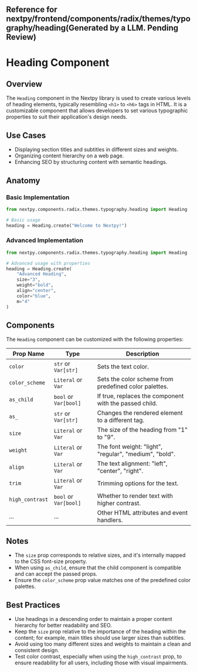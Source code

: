 ##  Reference for nextpy/frontend/components/radix/themes/typography/heading(Generated by a LLM. Pending Review)

# Heading Component

## Overview

The `Heading` component in the Nextpy library is used to create various levels of heading elements, typically resembling `<h1>` to `<h6>` tags in HTML. It is a customizable component that allows developers to set various typographic properties to suit their application's design needs.

## Use Cases

- Displaying section titles and subtitles in different sizes and weights.
- Organizing content hierarchy on a web page.
- Enhancing SEO by structuring content with semantic headings.

## Anatomy

### Basic Implementation

```python
from nextpy.components.radix.themes.typography.heading import Heading

# Basic usage
heading = Heading.create("Welcome to Nextpy!")
```

### Advanced Implementation

```python
from nextpy.components.radix.themes.typography.heading import Heading

# Advanced usage with properties
heading = Heading.create(
    "Advanced Heading",
    size="3",
    weight="bold",
    align="center",
    color="blue",
    m="4"
)
```

## Components

The `Heading` component can be customized with the following properties:

| Prop Name         | Type                      | Description                                         |
|-------------------|---------------------------|-----------------------------------------------------|
| `color`           | `str` or `Var[str]`       | Sets the text color.                                |
| `color_scheme`    | `Literal` or `Var`        | Sets the color scheme from predefined color palettes.|
| `as_child`        | `bool` or `Var[bool]`     | If true, replaces the component with the passed child. |
| `as_`             | `str` or `Var[str]`       | Changes the rendered element to a different tag.    |
| `size`            | `Literal` or `Var`        | The size of the heading from "1" to "9".            |
| `weight`          | `Literal` or `Var`        | The font weight: "light", "regular", "medium", "bold".|
| `align`           | `Literal` or `Var`        | The text alignment: "left", "center", "right".       |
| `trim`            | `Literal` or `Var`        | Trimming options for the text.                      |
| `high_contrast`   | `bool` or `Var[bool]`     | Whether to render text with higher contrast.        |
| ...               | ...                       | Other HTML attributes and event handlers.           |

## Notes

- The `size` prop corresponds to relative sizes, and it's internally mapped to the CSS font-size property.
- When using `as_child`, ensure that the child component is compatible and can accept the passed props.
- Ensure the `color_scheme` prop value matches one of the predefined color palettes.

## Best Practices

- Use headings in a descending order to maintain a proper content hierarchy for better readability and SEO.
- Keep the `size` prop relative to the importance of the heading within the content; for example, main titles should use larger sizes than subtitles.
- Avoid using too many different sizes and weights to maintain a clean and consistent design.
- Test color contrast, especially when using the `high_contrast` prop, to ensure readability for all users, including those with visual impairments.